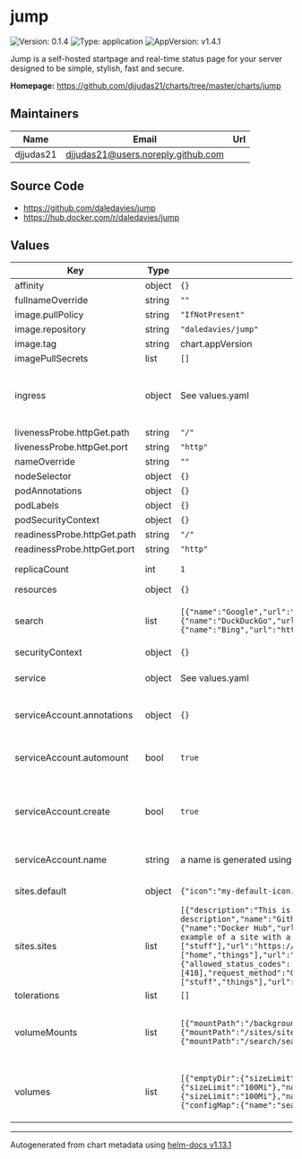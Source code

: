 # jump

![Version: 0.1.4](https://img.shields.io/badge/Version-0.1.4-informational?style=flat-square) ![Type: application](https://img.shields.io/badge/Type-application-informational?style=flat-square) ![AppVersion: v1.4.1](https://img.shields.io/badge/AppVersion-v1.4.1-informational?style=flat-square)

Jump is a self-hosted startpage and real-time status page for your server designed to be simple, stylish, fast and secure.

**Homepage:** <https://github.com/djjudas21/charts/tree/master/charts/jump>

## Maintainers

| Name | Email | Url |
| ---- | ------ | --- |
| djjudas21 | <djjudas21@users.noreply.github.com> |  |

## Source Code

* <https://github.com/daledavies/jump>
* <https://hub.docker.com/r/daledavies/jump>

## Values

| Key | Type | Default | Description |
|-----|------|---------|-------------|
| affinity | object | `{}` |  |
| fullnameOverride | string | `""` |  |
| image.pullPolicy | string | `"IfNotPresent"` | image pull policy |
| image.repository | string | `"daledavies/jump"` | image repository |
| image.tag | string | chart.appVersion | image tag |
| imagePullSecrets | list | `[]` |  |
| ingress | object | See values.yaml | Enable and configure ingress settings for the chart under this key. |
| livenessProbe.httpGet.path | string | `"/"` |  |
| livenessProbe.httpGet.port | string | `"http"` |  |
| nameOverride | string | `""` |  |
| nodeSelector | object | `{}` |  |
| podAnnotations | object | `{}` |  |
| podLabels | object | `{}` |  |
| podSecurityContext | object | `{}` |  |
| readinessProbe.httpGet.path | string | `"/"` |  |
| readinessProbe.httpGet.port | string | `"http"` |  |
| replicaCount | int | `1` | Number of replicas |
| resources | object | `{}` |  |
| search | list | `[{"name":"Google","url":"https://www.google.co.uk/search?q="},{"name":"DuckDuckGo","url":"https://duckduckgo.com/?q="},{"name":"Bing","url":"https://www.bing.com/search?q="}]` | List of search providers, rendered as search.json |
| securityContext | object | `{}` |  |
| service | object | See values.yaml | Configures service settings for the chart. |
| serviceAccount.annotations | object | `{}` | Annotations to add to the service account |
| serviceAccount.automount | bool | `true` | Automatically mount a ServiceAccount's API credentials? |
| serviceAccount.create | bool | `true` | Specifies whether a service account should be created |
| serviceAccount.name | string | a name is generated using the fullname template | The name of the service account to use. |
| sites.default | object | `{"icon":"my-default-icon.png","newtab":false,"nofollow":true}` | Default settings for sites |
| sites.sites | list | `[{"description":"This is an example description","name":"Github","newtab":true,"nofollow":false,"url":"https://github.com/daledavies/jump"},{"name":"Docker Hub","url":"https://hub.docker.com/r/daledavies/jump"},{"description":"This is another example of a site with a description","icon":"bitwarden.png","name":"Bitwarden","tags":["stuff"],"url":"https://bitwarden.com/"},{"icon":"nextcloud.png","name":"Nextcloud","tags":["home","things"],"url":"https://cloud.example.com"},{"name":"Teapot","nofollow":false,"status":{"allowed_status_codes":[418],"request_method":"GET","url":"https://www.google.com/teapot","verify_cert":false},"tags":["stuff","things"],"url":"https://www.google.com/pagedoesnotexist"}]` | List of sites to include, rendered as sites.json |
| tolerations | list | `[]` |  |
| volumeMounts | list | `[{"mountPath":"/backgrounds","name":"backgrounds"},{"mountPath":"/favicon","name":"favicon"},{"mountPath":"/sites/sites.json","name":"sites-config","subPath":"sites.json"},{"mountPath":"/search/searchengines.json","name":"search-config","subPath":"searchengines.json"}]` | Additional volumeMounts on the output Deployment definition. |
| volumes | list | `[{"emptyDir":{"sizeLimit":"100Mi"},"name":"backgrounds"},{"emptyDir":{"sizeLimit":"100Mi"},"name":"favicon"},{"emptyDir":{"sizeLimit":"100Mi"},"name":"search"},{"emptyDir":{"sizeLimit":"100Mi"},"name":"sites"},{"configMap":{"name":"sites-config"},"name":"sites-config"},{"configMap":{"name":"search-config"},"name":"search-config"}]` | Additional volumes on the output Deployment definition. |

----------------------------------------------
Autogenerated from chart metadata using [helm-docs v1.13.1](https://github.com/norwoodj/helm-docs/releases/v1.13.1)
